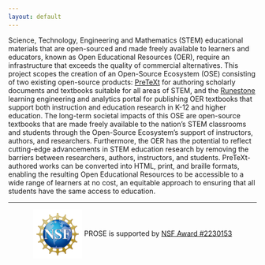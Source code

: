 ```yaml
---
layout: default
---
```


Science, Technology, Engineering and Mathematics (STEM) educational materials that are open-sourced and made freely available to learners and educators, known as Open Educational Resources (OER), require an infrastructure that exceeds the quality of commercial alternatives. This project scopes the creation of an Open-Source Ecosystem (OSE) consisting of two existing open-source products: [PreTeXt](https://pretextbook.org) for authoring scholarly documents and textbooks suitable for all areas of STEM, and the [Runestone](https://runestone.academy) learning engineering and analytics portal for publishing OER textbooks that support both instruction and education research in K-12 and higher education. The long-term societal impacts of this OSE are open-source textbooks that are made freely available to the nation’s STEM classrooms and students through the Open-Source Ecosystem’s support of instructors, authors, and researchers. Furthermore, the OER has the potential to reflect cutting-edge advancements in STEM education research by removing the barriers between researchers, authors, instructors, and students. PreTeXt-authored works can be converted into HTML, print, and braille formats, enabling the resulting Open Educational Resources to be accessible to a wide range of learners at no cost, an equitable approach to ensuring that all students have the same access to education.

---

<div style="text-align:center">

<img src="./nsf.svg" style="width:100px;vertical-align:middle"> PROSE is supported by [NSF Award #2230153](https://www.nsf.gov/awardsearch/showAward?AWD_ID=2230153)

</div>